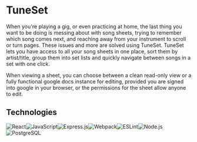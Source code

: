 # TuneSet

When you're playing a gig, or even practicing at home, the last thing you want to be doing is messing about with song sheets, trying to remember which song comes next, and reaching away from your instrument to scroll or turn pages. These issues and more are solved using TuneSet. TuneSet lets you have access to all your song sheets in one place, sort them by artist/title, group them into set lists and quickly navigate between songs in a set with one click. 

When viewing a sheet, you can choose between a clean read-only view or a fully functional google docs instance for editing, provided you are signed into google in your browser, or the permissions for the sheet allow anyone to edit.

## Technologies

![React](https://img.shields.io/badge/React-20232A?style=for-the-badge&logo=react&logoColor=61DAFB)![JavaScript](https://img.shields.io/badge/javascript-%23323330.svg?style=for-the-badge&logo=javascript&logoColor=%23F7DF1E)![Express.js](https://img.shields.io/badge/express.js-%23404d59.svg?style=for-the-badge&logo=express&logoColor=%2361DAFB)![Webpack](https://img.shields.io/badge/webpack-%238DD6F9.svg?style=for-the-badge&logo=webpack&logoColor=black)![ESLint](https://img.shields.io/badge/ESLint-4B3263?style=for-the-badge&logo=eslint&logoColor=white)![Node.js](https://img.shields.io/badge/Node.js-339933?style=for-the-badge&logo=nodedotjs&logoColor=white)![PostgreSQL](https://img.shields.io/badge/PostgreSQL-316192?style=for-the-badge&logo=postgresql&logoColor=white)
